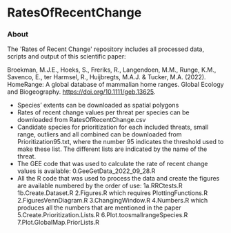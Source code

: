 # RatesOfRecentChange

### About
The 'Rates of Recent Change' repository includes all processed data, scripts and output of this scientific paper: 

Broekman, M.J.E., Hoeks, S., Freriks, R., Langendoen, M.M., Runge, K.M., Savenco, E., ter Harmsel, R., Huijbregts, M.A.J. & Tucker, M.A. (2022). HomeRange: A global database of mammalian home ranges. Global Ecology and Biogeography. https://doi.org/10.1111/geb.13625.

- Species’ extents can be downloaded as spatial polygons 
- Rates of recent change values per threat per species can be downloaded from RatesOfRecentChange.csv
- Candidate species for prioritization for each included threats, small range, outliers and all combined can be downloaded from Prioritization95.txt, where the number 95 indicates the threshold used to make these list. The different lists are indicated by the name of the threat.
- The GEE code that was used to calculate the rate of recent change values is available: 0.GeeGetData_2022_09_28.R
- All the R code that was used to process the data and create the figures are available numbered by the order of use:
  1a.RRCtests.R
  1b.Create.Dataset.R
  2.Figures.R which requires PlottingFunctions.R
  2.FiguresVennDiagram.R
  3.ChangingWindow.R
  4.Numbers.R which produces all the numbers that are mentioned in the paper
  5.Create.Prioritization.Lists.R
  6.Plot.toosmallrangeSpecies.R
  7.Plot.GlobalMap.PriorLists.R

